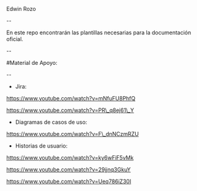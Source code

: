 ﻿Edwin Rozo

\--

En este repo encontrarán las plantillas necesarias para la documentación oficial.

\--

#Material de Apoyo:

\--

* Jira:

https://www.youtube.com/watch?v=mNfuFU8PhfQ

https://www.youtube.com/watch?v=PR\_q8ej61\_Y

* Diagramas de casos de uso:

https://www.youtube.com/watch?v=F\_dnNCzmRZU

* Historias de usuario:

https://www.youtube.com/watch?v=ky6wFiF5vMk

https://www.youtube.com/watch?v=29jjnq3GkuY

https://www.youtube.com/watch?v=Ueq786iZ30I

